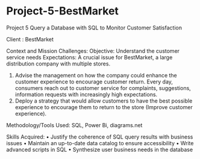 # Project-5-BestMarket
Project 5 Query a Database with SQL to Monitor Customer Satisfaction

Client : BestMarket

Context and Mission Challenges:
Objective: Understand the customer service needs Expectations: A crucial issue for BestMarket, a large distribution company with multiple stores.
1.	Advise the management on how the company could enhance the customer experience to encourage customer return. Every day, consumers reach out to customer service for complaints, suggestions, information requests with increasingly high expectations.
2.	Deploy a strategy that would allow customers to have the best possible experience to encourage them to return to the store (Improve customer experience).

   
Methodology/Tools Used: SQL, Power Bi, diagrams.net 

Skills Acquired:
•	Justify the coherence of SQL query results with business issues
•	Maintain an up-to-date data catalog to ensure accessibility
•	Write advanced scripts in SQL
•	Synthesize user business needs in the database

